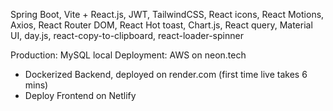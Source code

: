 Spring Boot, Vite + React.js, JWT, TailwindCSS, React icons, React Motions, Axios, React Router DOM, React Hot toast, Chart.js, React query, Material UI, day.js, react-copy-to-clipboard, react-loader-spinner

Production: MySQL local
Deployment: AWS on neon.tech

- Dockerized Backend, deployed on render.com (first time live takes 6 mins)
- Deploy Frontend on Netlify 